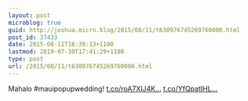 ```yaml
---
layout: post
microblog: true
guid: http://joshua.micro.blog/2015/08/11/t630976745269760000.html
post_id: 37433
date: 2015-08-11T16:39:13+1100
lastmod: 2019-07-30T17:41:29+1100
type: post
url: /2015/08/11/t630976745269760000.html
---
```

Mahalo #mauipopupwedding! [t.co/roA7XlJ4K...](http://t.co/roA7XlJ4KV) [t.co/YfQpatIHL...](http://t.co/YfQpatIHLW)
